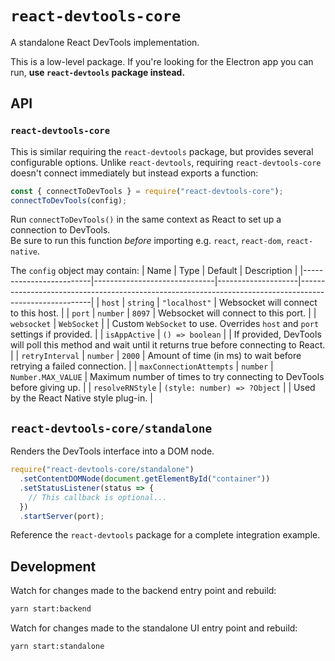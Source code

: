 # `react-devtools-core`

A standalone React DevTools implementation.

This is a low-level package. If you're looking for the Electron app you can run, **use `react-devtools` package instead.**

## API

### `react-devtools-core`

This is similar requiring the `react-devtools` package, but provides several configurable options. Unlike `react-devtools`, requiring `react-devtools-core` doesn't connect immediately but instead exports a function:

```js
const { connectToDevTools } = require("react-devtools-core");
connectToDevTools(config);
```

Run `connectToDevTools()` in the same context as React to set up a connection to DevTools.  
Be sure to run this function *before* importing e.g. `react`, `react-dom`, `react-native`.

The `config` object may contain:
| Name                    | Type                         | Default            | Description                                                                                            |
|-------------------------|------------------------------|--------------------|--------------------------------------------------------------------------------------------------------|
| `host`                  | `string`                     | `"localhost"`      | Websocket will connect to this host.                                                                   |
| `port`                  | `number`                     | `8097`             | Websocket will connect to this port.                                                                   |
| `websocket`             | `WebSocket`                  |                    | Custom `WebSocket` to use. Overrides `host` and `port` settings if provided.                           |
| `isAppActive`           | `() => boolean`              |                    | If provided, DevTools will poll this method and wait until it returns true before connecting to React. |
| `retryInterval`         | `number`                     | `2000`             | Amount of time (in ms) to wait before retrying a failed connection.                                    |
| `maxConnectionAttempts` | `number`                     | `Number.MAX_VALUE` | Maximum number of times to try connecting to DevTools before giving up.                                |
| `resolveRNStyle`        | `(style: number) => ?Object` |                    | Used by the React Native style plug-in.                                                                |

## `react-devtools-core/standalone`

Renders the DevTools interface into a DOM node.

```js
require("react-devtools-core/standalone")
  .setContentDOMNode(document.getElementById("container"))
  .setStatusListener(status => {
    // This callback is optional...
  })
  .startServer(port);
```

Reference the `react-devtools` package for a complete integration example.

## Development

Watch for changes made to the backend entry point and rebuild:
```sh
yarn start:backend
```

Watch for changes made to the standalone UI entry point and rebuild:
```sh
yarn start:standalone
```
